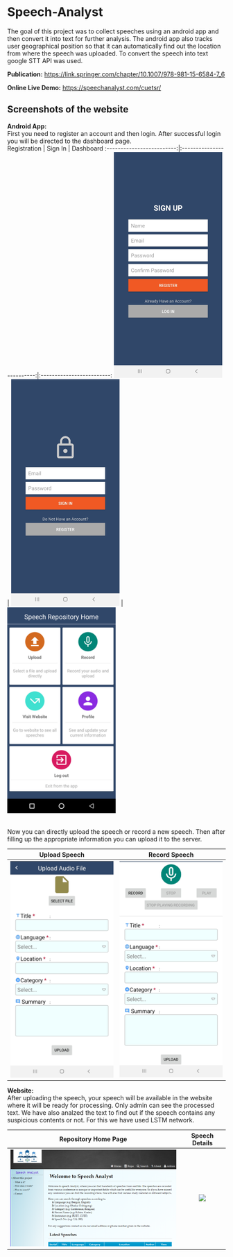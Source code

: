 # Speech-Analyst
The goal of this project was to collect speeches using an android app and then convert it into text for further analysis. The android app also 
tracks user geographical position so that it can automatically find out the location from where the speech was uploaded. To convert the speech into text
google STT API was used.

**Publication:** https://link.springer.com/chapter/10.1007/978-981-15-6584-7_6

**Online Live Demo:** https://speechanalyst.com/cuetsr/


## Screenshots of the website
**Android App:**
<br>
First you need to register an account and then login. After successful login you will be directed to the dashboard page.
<br>
Registration             |  Sign In         | Dashboard 
:-------------------------:|:-------------------------:|:-------------------------:
<img src="https://github.com/bi11a1/Speech-Analyst/blob/main/Demo/Android/registration.jpg" width="250">  |  <img src="https://github.com/bi11a1/Speech-Analyst/blob/main/Demo/Android/sign_in.jpg" width="250">  |  <img src="https://github.com/bi11a1/Speech-Analyst/blob/main/Demo/Android/home_page.jpg" width="250">

<br>
Now you can directly upload the speech or record a new speech. Then after filling up the appropriate information you can upload it to the server.
<br>

Upload Speech             |  Record Speech        
:-------------------------:|:-------------------------:
<img src="https://github.com/bi11a1/Speech-Analyst/blob/main/Demo/Android/upload_file.jpg" width="250">  |  <img src="https://github.com/bi11a1/Speech-Analyst/blob/main/Demo/Android/record_upload.jpg" width="250">

**Website:**
<br>After uploading the speech, your speech will be available in the website where it will be ready for processing. Only admin can see the processed text. We have also analzed the text to find out if the speech contains any suspicious contents or not. For this we have used LSTM network.<br>

Repository Home Page           |  Speech Details        
:-------------------------:|:-------------------------:
<img src="https://github.com/bi11a1/Speech-Analyst/blob/main/Demo/Website/home_rep.PNG" width="450">  |  <img src="https://github.com/bi11a1/Speech-Analyst/blob/main/Demo/Android/show_speeches_admin.PNG.jpg" width="450">
